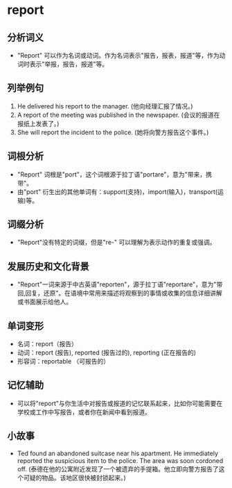# report

## 分析词义

  

*   "Report" 可以作为名词或动词。作为名词表示"报告，报表，报道"等，作为动词时表示"举报，报告，报道"等。

  

## 列举例句

  

1.  He delivered his report to the manager. (他向经理汇报了情况。)
2.  A report of the meeting was published in the newspaper. (会议的报道在报纸上发表了。)
3.  She will report the incident to the police. (她将向警方报告这个事件。)

  

## 词根分析

  

*   "Report" 词根是"port"，这个词根源于拉丁语"portare"，意为"带来，携带"。
*   由"port" 衍生出的其他单词有：support(支持)，import(输入)，transport(运输)等。

  

## 词缀分析

  

*   "Report"没有特定的词缀，但是"re-" 可以理解为表示动作的重复或强调。

  

## 发展历史和文化背景

  

*   "Report"一词来源于中古英语"reporten"，源于拉丁语"reportare"，意为"带回,回复，还原"。在语境中常用来描述将观察到的事情或收集的信息详细讲解或书面展示给他人。

  

## 单词变形

  

*   名词：report（报告）
*   动词：report (报告), reported (报告过的), reporting (正在报告的)
*   形容词：reportable （可报告的）

  

## 记忆辅助

  

*   可以将"report"与你生活中对报告或报道的记忆联系起来，比如你可能需要在学校或工作中写报告，或者你在新闻中看到报道。

  

## 小故事

  

*   Ted found an abandoned suitcase near his apartment. He immediately reported the suspicious item to the police. The area was soon cordoned off. (泰德在他的公寓附近发现了一个被遗弃的手提箱。他立即向警方报告了这个可疑的物品。该地区很快被封锁起来。)
